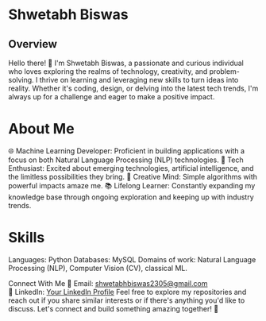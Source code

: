 # Shwetabh Biswas
## Overview
Hello there! 👋 I'm Shwetabh Biswas, a passionate and curious individual who loves exploring the realms of technology, creativity, and problem-solving. I thrive on learning and leveraging new skills to turn ideas into reality. Whether it's coding, design, or delving into the latest tech trends, I'm always up for a challenge and eager to make a positive impact.

# About Me
🌐 Machine Learning Developer: Proficient in building applications with a focus on both Natural Language Processing (NLP) technologies.
🚀 Tech Enthusiast: Excited about emerging technologies, artificial intelligence, and the limitless possibilities they bring.
🎨 Creative Mind: Simple algorithms with powerful impacts amaze me.
📚 Lifelong Learner: Constantly expanding my knowledge base through ongoing exploration and keeping up with industry trends.

# Skills
Languages: Python
Databases: MySQL
Domains of work: Natural Language Processing (NLP), Computer Vision (CV), classical ML.


Connect With Me
📧 Email: shwetabhbiswas2305@gmail.com  
💼 LinkedIn: [Your LinkedIn Profile](https://www.linkedin.com/in/shwetabh-biswas/)
Feel free to explore my repositories and reach out if you share similar interests or if there's anything you'd like to discuss. Let's connect and build something amazing together! 🚀






